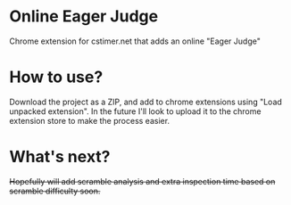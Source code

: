 # Online Eager Judge
Chrome extension for cstimer.net that adds an online "Eager Judge"

# How to use?
Download the project as a ZIP, and add to chrome extensions using "Load unpacked extension".
In the future I'll look to upload it to the chrome extension store to make the process easier.

# What's next?
~~Hopefully will add scramble analysis and extra inspection time based on scramble difficulty soon.~~

